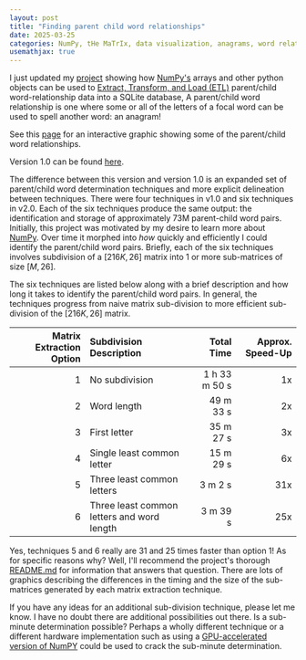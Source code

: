 ```yaml
---
layout: post
title: "Finding parent child word relationships"
date: 2025-03-25
categories: NumPy, tHe MaTrIx, data visualization, anagrams, word relationships
usemathjax: true
---
```


I just updated my [project](https://github.com/mike-babb/finding_anagrams) showing how [NumPy's](https://numpy.org/) arrays and other python objects can be used to [Extract, Transform, and Load (ETL)](https://en.wikipedia.org/wiki/Extract,_transform,_load) parent/child word-relationship data into a SQLite database, A parent/child word relationship is one where some or all of the letters of a focal word can be used to spell another word: an anagram! 

See this [page](/media/finding_anagrams/word_grid.html) for an interactive graphic showing some of the parent/child word relationships.

Version 1.0 can be found [here](https://mike-babb.github.io/blog/2022/02/24/finding-anagrams).

The difference between this version and version 1.0 is an expanded set of parent/child word determination techniques and more explicit delineation between techniques. There were four techniques in v1.0 and six techniques in v2.0. Each of the six techniques produce the same output: the identification and storage of approximately 73M parent-child word pairs. Initially, this project was motivated by my desire to learn more about [NumPy](https://numpy.org/). Over time it morphed into *how* quickly and efficiently I could identify the parent/child word pairs. Briefly, each of the six techniques involves subdivision of a $[216K, 26]$ matrix into $1$ or more sub-matrices of size $[M, 26]$.

The six techniques are listed below along with a brief description and how long it takes to identify the parent/child word pairs. In general, the techniques progress from naive matrix sub-division to more efficient sub-division of the $[216K, 26]$ matrix.

| Matrix Extraction Option | Subdivision Description | Total Time | Approx. Speed-Up | 
| -----:|:-----|-----:|-----:|
| 1 | No subdivision  | 1 h 33 m 50 s | 1x |
| 2 | Word length | 49 m 33 s | 2x |
| 3 | First letter| 35 m 27 s | 3x |
| 4 | Single least common letter | 15 m 29 s | 6x |
| 5 | Three least common letters | 3 m 2 s | 31x |
| 6 | Three least common letters and word length |3 m 39 s | 25x |

Yes, techniques 5 and 6 really are 31 and 25 times faster than option 1! As for specific reasons why? Well, I'll recommend the project's thorough [README.md](https://github.com/mike-babb/finding_anagrams/blob/main/README.md) for information that answers that question. There are lots of graphics describing the differences in the timing and the size of the sub-matrices generated by each matrix extraction technique.

If you have any ideas for an additional sub-division technique, please let me know. I have no doubt there are additional possibilities out there. Is a sub-minute determination possible? Perhaps a wholly different technique or a different hardware implementation such as using a [GPU-accelerated version of NumPY](https://cupy.dev/) could be used to crack the sub-minute determination.









